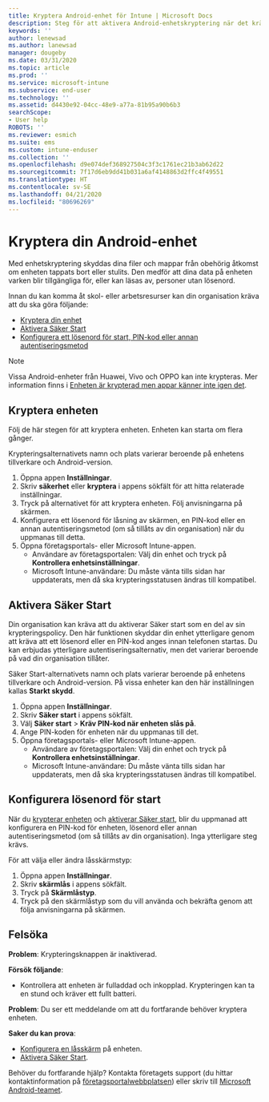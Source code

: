 ```yaml
---
title: Kryptera Android-enhet för Intune | Microsoft Docs
description: Steg för att aktivera Android-enhetskryptering när det krävs i Intune
keywords: ''
author: lenewsad
ms.author: lanewsad
manager: dougeby
ms.date: 03/31/2020
ms.topic: article
ms.prod: ''
ms.service: microsoft-intune
ms.subservice: end-user
ms.technology: ''
ms.assetid: d4430e92-04cc-48e9-a77a-81b95a90b6b3
searchScope:
- User help
ROBOTS: ''
ms.reviewer: esmich
ms.suite: ems
ms.custom: intune-enduser
ms.collection: ''
ms.openlocfilehash: d9e074def368927504c3f3c1761ec21b3ab62d22
ms.sourcegitcommit: 7f17d6eb9dd41b031a6af4148863d2ffc4f49551
ms.translationtype: HT
ms.contentlocale: sv-SE
ms.lasthandoff: 04/21/2020
ms.locfileid: "80696269"
---
```

# <a name="encrypting-your-android-device"></a>Kryptera din Android-enhet

Med enhetskryptering skyddas dina filer och mappar från obehörig åtkomst om enheten tappats bort eller stulits. Den medför att dina data på enheten varken blir tillgängliga för, eller kan läsas av, personer utan lösenord. 

Innan du kan komma åt skol- eller arbetsresurser kan din organisation kräva att du ska göra följande:

* [Kryptera din enhet](#encrypt-device)
* [Aktivera Säker Start](#enable-secure-startup)
* [Konfigurera ett lösenord för start, PIN-kod eller annan autentiseringsmetod](#set-startup-passcode)  

> [!Note]
> Vissa Android-enheter från Huawei, Vivo och OPPO kan inte krypteras. Mer information finns i [Enheten är krypterad men appar känner inte igen det](your-device-appears-encrypted-but-cp-says-otherwise-android.md).  

## <a name="encrypt-device"></a>Kryptera enheten

Följ de här stegen för att kryptera enheten. Enheten kan starta om flera gånger. 

Krypteringsalternativets namn och plats varierar beroende på enhetens tillverkare och Android-version. 

1. Öppna appen **Inställningar**.
2. Skriv **säkerhet** eller **kryptera** i appens sökfält för att hitta relaterade inställningar.
3. Tryck på alternativet för att kryptera enheten. Följ anvisningarna på skärmen.  
4. Konfigurera ett lösenord för låsning av skärmen, en PIN-kod eller en annan autentiseringsmetod (om så tillåts av din organisation) när du uppmanas till detta. 
5. Öppna företagsportals- eller Microsoft Intune-appen.
    * Användare av företagsportalen: Välj din enhet och tryck på **Kontrollera enhetsinställningar**. 
    * Microsoft Intune-användare: Du måste vänta tills sidan har uppdaterats, men då ska krypteringsstatusen ändras till kompatibel. 

## <a name="enable-secure-startup"></a>Aktivera Säker Start

Din organisation kan kräva att du aktiverar Säker start som en del av sin krypteringspolicy. Den här funktionen skyddar din enhet ytterligare genom att kräva att ett lösenord eller en PIN-kod anges innan telefonen startas. Du kan erbjudas ytterligare autentiseringsalternativ, men det varierar beroende på vad din organisation tillåter. 

Säker Start-alternativets namn och plats varierar beroende på enhetens tillverkare och Android-version. På vissa enheter kan den här inställningen kallas **Starkt skydd**. 

1. Öppna appen **Inställningar**.
2. Skriv **Säker start** i appens sökfält.
3. Välj **Säker start** > **Kräv PIN-kod när enheten slås på**.
4. Ange PIN-koden för enheten när du uppmanas till det.   
5. Öppna företagsportals- eller Microsoft Intune-appen.
    * Användare av företagsportalen: Välj din enhet och tryck på **Kontrollera enhetsinställningar**. 
    * Microsoft Intune-användare: Du måste vänta tills sidan har uppdaterats, men då ska krypteringsstatusen ändras till kompatibel.  


## <a name="set-startup-passcode"></a>Konfigurera lösenord för start   
När du [krypterar enheten](#encrypt-device) och [aktiverar Säker start](#enable-secure-startup), blir du uppmanad att konfigurera en PIN-kod för enheten, lösenord eller annan autentiseringsmetod (om så tillåts av din organisation). Inga ytterligare steg krävs. 

För att välja eller ändra låsskärmstyp:

1. Öppna appen **Inställningar**.
2. Skriv **skärmlås** i appens sökfält.
3. Tryck på **Skärmlåstyp**.
4. Tryck på den skärmlåstyp som du vill använda och bekräfta genom att följa anvisningarna på skärmen.  

## <a name="troubleshoot"></a>Felsöka    
**Problem**: Krypteringsknappen är inaktiverad.   

**Försök följande**: 
* Kontrollera att enheten är fulladdad och inkopplad. Krypteringen kan ta en stund och kräver ett fullt batteri.   

**Problem**: Du ser ett meddelande om att du fortfarande behöver kryptera enheten.  

**Saker du kan prova**:
   *  [Konfigurera en låsskärm](#set-startup-passcode) på enheten. 
   * [Aktivera Säker Start](#enable-secure-startup).

Behöver du fortfarande hjälp? Kontakta företagets support (du hittar kontaktinformation på [företagsportalwebbplatsen](https://go.microsoft.com/fwlink/?linkid=2010980)) eller skriv till <a href="mailto:wintunedroidfbk@microsoft.com?subject=I'm having trouble with encryption on my Android device&body=Describe the issue you're experiencing here.">Microsoft Android-teamet</a>.  
